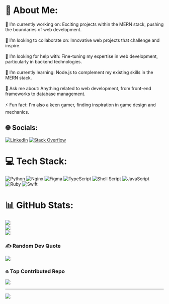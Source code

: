 # 💫 About Me:
🔭 I’m currently working on: Exciting projects within the MERN stack, pushing the boundaries of web development.<br><br>👯 I’m looking to collaborate on: Innovative web projects that challenge and inspire.<br><br>🤝 I’m looking for help with: Fine-tuning my expertise in web development, particularly in backend technologies.<br><br>🌱 I’m currently learning: Node.js to complement my existing skills in the MERN stack.<br><br>💬 Ask me about: Anything related to web development, from front-end frameworks to database management.<br><br>⚡ Fun fact: I'm also a keen gamer, finding inspiration in game design and mechanics.


## 🌐 Socials:
[![LinkedIn](https://img.shields.io/badge/LinkedIn-%230077B5.svg?logo=linkedin&logoColor=white)](https://linkedin.com/in/michealdownard) [![Stack Overflow](https://img.shields.io/badge/-Stackoverflow-FE7A16?logo=stack-overflow&logoColor=white)](https://stackoverflow.com/users/15817237) 

# 💻 Tech Stack:
![Python](https://img.shields.io/badge/python-3670A0?style=flat&logo=python&logoColor=ffdd54) ![Nginx](https://img.shields.io/badge/nginx-%23009639.svg?style=flat&logo=nginx&logoColor=white) ![Figma](https://img.shields.io/badge/figma-%23F24E1E.svg?style=flat&logo=figma&logoColor=white) ![TypeScript](https://img.shields.io/badge/typescript-%23007ACC.svg?style=flat&logo=typescript&logoColor=white) ![Shell Script](https://img.shields.io/badge/shell_script-%23121011.svg?style=flat&logo=gnu-bash&logoColor=white) ![JavaScript](https://img.shields.io/badge/javascript-%23323330.svg?style=flat&logo=javascript&logoColor=%23F7DF1E) ![Ruby](https://img.shields.io/badge/ruby-%23CC342D.svg?style=flat&logo=ruby&logoColor=white) ![Swift](https://img.shields.io/badge/swift-F54A2A?style=flat&logo=swift&logoColor=white)
# 📊 GitHub Stats:
![](https://github-readme-stats.vercel.app/api?username=swayz8148&theme=blueberry&hide_border=false&include_all_commits=false&count_private=false)<br/>
![](https://github-readme-streak-stats.herokuapp.com/?user=swayz8148&theme=blueberry&hide_border=false)<br/>
![](https://github-readme-stats.vercel.app/api/top-langs/?username=swayz8148&theme=blueberry&hide_border=false&include_all_commits=false&count_private=false&layout=compact)

### ✍️ Random Dev Quote
![](https://quotes-github-readme.vercel.app/api?type=horizontal&theme=gruvbox)

### 🔝 Top Contributed Repo
![](https://github-contributor-stats.vercel.app/api?username=swayz8148&limit=5&theme=dark&combine_all_yearly_contributions=true)

---
[![](https://visitcount.itsvg.in/api?id=swayz8148&icon=0&color=12)](https://visitcount.itsvg.in)

<!-- Proudly created with GPRM ( https://gprm.itsvg.in ) -->
